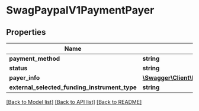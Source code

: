 # SwagPaypalV1PaymentPayer

## Properties
Name | Type | Description | Notes
------------ | ------------- | ------------- | -------------
**payment_method** | **string** |  | [optional] 
**status** | **string** |  | [optional] 
**payer_info** | [**\Swagger\Client\Model\SwagPaypalV1PaymentPayerInfo**](SwagPaypalV1PaymentPayerInfo.md) |  | [optional] 
**external_selected_funding_instrument_type** | **string** |  | [optional] 

[[Back to Model list]](../../README.md#documentation-for-models) [[Back to API list]](../../README.md#documentation-for-api-endpoints) [[Back to README]](../../README.md)

